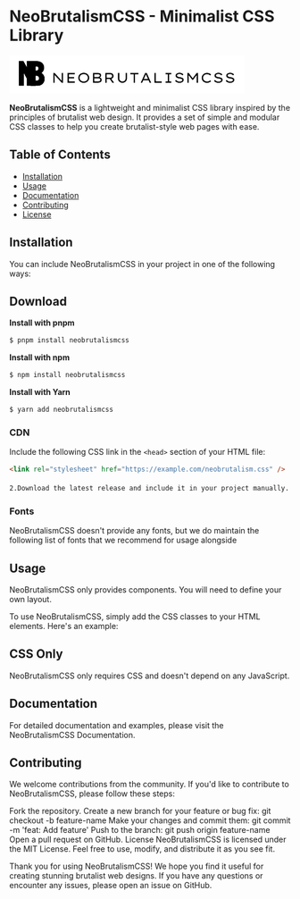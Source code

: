 # NeoBrutalismCSS - Minimalist CSS Library

![NeoBrutalismCSS Logo](website/assets/logo-with-text.png)

**NeoBrutalismCSS** is a lightweight and minimalist CSS library inspired by the principles of brutalist web design. It provides a set of simple and modular CSS classes to help you create brutalist-style web pages with ease.

## Table of Contents

- [Installation](#installation)
- [Usage](#usage)
- [Documentation](#documentation)
- [Contributing](#contributing)
- [License](#license)

## Installation

You can include NeoBrutalismCSS in your project in one of the following ways:

## Download

**Install with pnpm**

```sh
$ pnpm install neobrutalismcss
```

**Install with npm**

```sh
$ npm install neobrutalismcss
```

**Install with Yarn**

```sh
$ yarn add neobrutalismcss
```

### CDN

Include the following CSS link in the `<head>` section of your HTML file:

```html
<link rel="stylesheet" href="https://example.com/neobrutalism.css" />

2.Download the latest release and include it in your project manually.
```

### Fonts

NeoBrutalismCSS doesn't provide any fonts, but we do maintain the following list of fonts that we recommend for usage alongside

## Usage

NeoBrutalismCSS only provides components. You will need to define your own layout.

To use NeoBrutalismCSS, simply add the CSS classes to your HTML elements.
Here's an example:

## CSS Only

NeoBrutalismCSS only requires CSS and doesn't depend on any JavaScript.

## Documentation

For detailed documentation and examples, please visit the NeoBrutalismCSS Documentation.

## Contributing

We welcome contributions from the community. If you'd like to contribute to NeoBrutalismCSS, please follow these steps:

Fork the repository.
Create a new branch for your feature or bug fix: git checkout -b feature-name
Make your changes and commit them: git commit -m 'feat: Add feature'
Push to the branch: git push origin feature-name
Open a pull request on GitHub.
License
NeoBrutalismCSS is licensed under the MIT License. Feel free to use, modify, and distribute it as you see fit.

Thank you for using NeoBrutalismCSS! We hope you find it useful for creating stunning brutalist web designs. If you have any questions or encounter any issues, please open an issue on GitHub.
